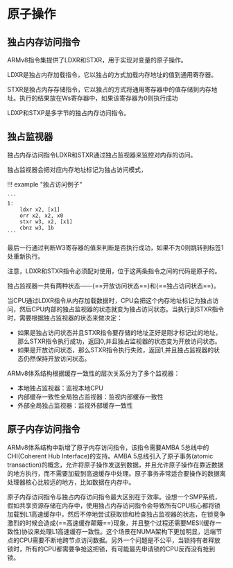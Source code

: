 # 原子操作

## 独占内存访问指令

ARMv8指令集提供了LDXR和STXR，用于实现对变量的原子操作。

LDXR是独占内存加载指令，它以独占的方式加载内存地址的值到通用寄存器。

STXR是独占内存存储指令，它以独占的方式将通用寄存器中的值存储到内存地址。执行的结果放在Ws寄存器中，如果该寄存器为0则执行成功

LDXP和STXP是多字节的独占内存访问指令。

## 独占监视器

独占内存访问指令LDXR和STXR通过独占监视器来监控对内存的访问。

独占监视器会把对应内存地址标记为独占访问模式，

!!! example "独占访问例子"

    ```
    1:
        ldxr x2, [x1]
        orr x2, x2, x0
        stxr w3, x2, [x1]
        cbnz w3, 1b
    ```

最后一行通过判断W3寄存器的值来判断是否执行成功，如果不为0则跳转到标签1处重新执行。

注意，LDXR和STXR指令必须配对使用，位于这两条指令之间的代码是原子的。

独占监视器一共有两种状态——{==开放访问状态==}和{==独占访问状态==}。

当CPU通过LDXR指令从内存加载数据时，CPU会把这个内存地址标记为独占访问，然后CPU内部的独占监视器的状态就变为独占访问状态。当执行到STXR指令时，需要根据独占监视器的状态来做决定：

- 如果是独占访问状态并且STXR指令要存储的地址正好是刚才标记过的地址，那么STXR指令执行成功，返回0,并且独占监视器的状态变为开放访问状态。
- 如果是开放访问状态，那么STXR指令执行失败，返回1,并且独占监视器的状态仍然保持开放访问状态。

ARMv8体系结构根据缓存一致性的层次关系分为了多个监视器：

- 本地独占监视器：监视本地CPU
- 内部缓存一致性全局独占监视器：监视内部缓存一致性
- 外部全局独占监视器：监视外部缓存一致性

## 原子内存访问指令

ARMv8体系结构中新增了原子内存访问指令，该指令需要AMBA 5总线中的CHI(Coherent Hub Interface)的支持。AMBA 5总线引入了原子事务(atomic transaction)的概念，允许将原子操作发送到数据，并且允许原子操作在靠近数据的地方执行，而不需要加载到高速缓存中处理。原子事务非常适合要操作的数据离处理器核心比较远的地方，比如数据在内存中。

原子内存访问指令与独占内存访问指令最大区别在于效率。设想一个SMP系统，假如共享资源存储在内存中，使用独占内存访问指令会导致所有CPU核心都将锁加载到L1高速缓存中，然后不停地尝试获取锁和检查独占监视器的状态，在锁竞争激烈的时候会造成{==高速缓存颠簸==}现象，并且整个过程还需要MESI(缓存一致性)协议来处理L1高速缓存一致性。这个场景在NUMA架构下更加明显，远端节点的CPU需要不断地跨节点访问数据。另外一个问题是不公平，当锁持有者释放锁时，所有的CPU都需要争抢这把锁，有可能最先申请锁的CPU反而没有抢到锁。

